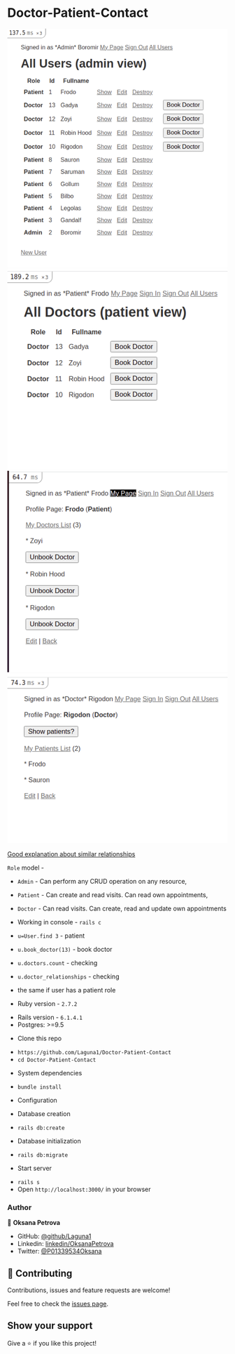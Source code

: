 # Doctor-Patient-Contact

![Admin view](app/assets/images/admin_view.png)
![Patient view](app/assets/images/patient_view.png)
![Patient_page](app/assets/images/patient_page.png)
![Doctor_page](app/assets/images/doctor_page.png)

[Good explanation about similar relationships](https://www.devwalks.com/lets-build-instagram-with-ruby-on-rails-part-6-follow-all-the-people/)

 `Role` model -
- `Admin` - Can perform any CRUD operation on any resource,
- `Patient` - Can create and read visits. Can read own appointments, 
- `Doctor` - Can read visits. Can create, read and update own appointments

- Working in console - `rails c`
- `u=User.find 3` - patient
- `u.book_doctor(13)` - book doctor
- `u.doctors.count` - checking
- `u.doctor_relationships` - checking
- the same if user has a patient role

* Ruby version - `2.7.2`
- Rails version - `6.1.4.1`
- Postgres: >=9.5

* Clone this repo
- `https://github.com/Laguna1/Doctor-Patient-Contact`
- `cd Doctor-Patient-Contact` 

* System dependencies
- `bundle install`
* Configuration

* Database creation
- `rails db:create`

* Database initialization
- `rails db:migrate`

* Start server
- `rails s`
- Open `http://localhost:3000/` in your browser


### Author

👤 **Oksana Petrova**

- GitHub: [@github/Laguna1](https://github.com/Laguna1)
- Linkedin: [linkedin/OksanaPetrova](https://www.linkedin.com/in/oksana-petrova/)
- Twitter: [@P01339534Oksana](https://twitter.com/P01339534Oksana)

## 🤝 Contributing

Contributions, issues and feature requests are welcome!

Feel free to check the [issues page](https:/Doctor-Patient-Contact/github.com/Laguna1//issues).

## Show your support

Give a ⭐️ if you like this project!
